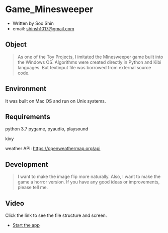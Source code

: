 # Game_Minesweeper

- Written by Soo Shin
- email: shinsh1017@gmail.com

## Object

> As one of the Toy Projects, I imitated the Minesweeper game built into the Windows OS.
> Algorithms were created directly in Python and Kibi languages.
> But textinput file was borrowed from external source code.

## Environment

It was built on Mac OS and run on Unix systems.

## Requirements

python 3.7
pygame, pyaudio, playsound 

kivy

weather API: https://openweathermap.org/api


## Development

> I want to make the image flip more naturally. 
> Also, I want to make the game a horror version. 
> If you have any good ideas or improvements, please tell me.

## Video
Click the link to see the file structure and screen.

* [Start the app](https://youtu.be/3BtA_apJ00k)
